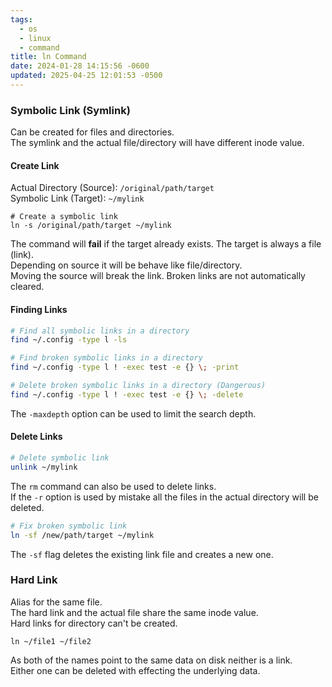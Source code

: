 ```yaml
---
tags:
  - os
  - linux
  - command
title: ln Command
date: 2024-01-28 14:15:56 -0600
updated: 2025-04-25 12:01:53 -0500
---
```


### Symbolic Link (Symlink)

Can be created for files and directories.  
The symlink and the actual file/directory will have different inode value.

#### Create Link

Actual Directory (Source): `/original/path/target`  
Symbolic Link (Target): `~/mylink`

````shell
# Create a symbolic link
ln -s /original/path/target ~/mylink
````

The command will **fail** if the target already exists. The target is always a file (link).  
Depending on source it will be behave like file/directory.  
Moving the source will break the link. Broken links are not automatically cleared.  

#### Finding Links

```bash
# Find all symbolic links in a directory
find ~/.config -type l -ls

# Find broken symbolic links in a directory
find ~/.config -type l ! -exec test -e {} \; -print

# Delete broken symbolic links in a directory (Dangerous)
find ~/.config -type l ! -exec test -e {} \; -delete
```

The `-maxdepth` option can be used to limit the search depth.

#### Delete Links

```bash
# Delete symbolic link
unlink ~/mylink
```

The `rm` command can also be used to delete links.  
If the `-r` option is used by mistake all the files in the actual directory will be deleted.

```bash
# Fix broken symbolic link
ln -sf /new/path/target ~/mylink
```

The `-sf` flag deletes the existing link file and creates a new one.

### Hard Link

Alias for the same file.  
The hard link and the actual file share the same inode value.  
Hard links for directory can't be created.

```shell
ln ~/file1 ~/file2
```

As both of the names point to the same data on disk neither is a link.  
Either one can be deleted with effecting the underlying data.
